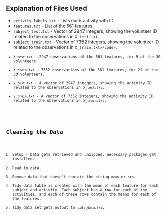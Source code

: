 <h2>Explanation of Files Used</h2>
<ul>
<li><code>activity_labels.txt</code> - Lists each activity with ID.</li>
<li><code>features.txt</code> - List of the 561 features.</li>
<li><code>subject_test.txt</code> - Vector of 2947 integers, showing the volunteer ID related to the observations in <code>X_test.txt</code>.</li>
<li><code>subject_train.txt</code> - Vector of 7352 integers, showing the volunteer ID related to the observations in <code>X_train.txt>/code>.</li>
<li><code>X_test.txt</code> - 2947 observations of the 561 features, for 9 of the 30 volunteers.</li>
<li><code>X_train.txt</code> - 7352 observations of the 561 features, for 21 of the 30 volunteers.</li>
<li><code>y_test.txt</code> - A vector of 2947 integers, showing the activity ID related to the observations in <code>X_test.txt</code>.</li>
<li><code>y_train.txt</code> - A vector of 7352 integers, showing the activity ID related to the observations in <code>X_train.txt</code>.</li>
</ul>

<h2>Cleaning the Data</h2>
<ol>
<li>Setup - Data gets retrieved and unzipped, necessary packages get installed.</li>
<li>Read in data.</li>
<li>Remove data that doesn't contain the string <code>mean</code> or <code>std</code>.</li>
<li>Tidy data table is created with the mean of each feature for each subject and activity. Each subject has a row for each of the activities, and each of these rows contain the means for each of the features.</li>
<li>Tidy data set gets output to <code>tidy_data.txt</code>.</li>
</ol>